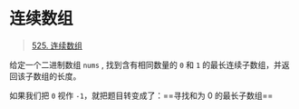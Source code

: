 
# 连续数组



>  [525. 连续数组](https://leetcode.cn/problems/contiguous-array/)


给定一个二进制数组 `nums` , 找到含有相同数量的 `0` 和 `1` 的最长连续子数组，并返回该子数组的长度。

如果我们把 `0` 视作 `-1`，就把题目转变成了：==寻找和为 0 的最长子数组==


